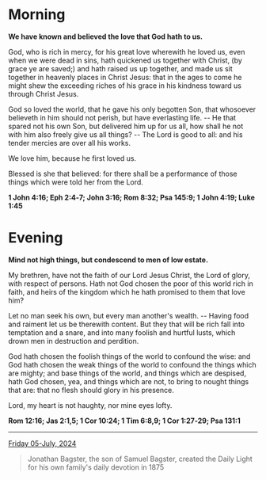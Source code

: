 # Morning

**We have known and believed the love that God hath to us.**
 
God, who is rich in mercy, for his great love wherewith he loved us, even when we were dead in sins, hath quickened us together with Christ, (by grace ye are saved;) and hath raised us up together, and made us sit together in heavenly places in Christ Jesus: that in the ages to come he might shew the exceeding riches of his grace in his kindness toward us through Christ Jesus.
 
God so loved the world, that he gave his only begotten Son, that whosoever believeth in him should not perish, but have everlasting life. -- He that spared not his own Son, but delivered him up for us all, how shall he not with him also freely give us all things? -- The Lord is good to all: and his tender mercies are over all his works.
 
We love him, because he first loved us.
 
Blessed is she that believed: for there shall be a performance of those things which were told her from the Lord.  

**1 John 4:16; Eph 2:4‑7; John 3:16; Rom 8:32; Psa 145:9; 1 John 4:19; Luke 1:45**

# Evening

**Mind not high things, but condescend to men of low estate.**
 
My brethren, have not the faith of our Lord Jesus Christ, the Lord of glory, with respect of persons. Hath not God chosen the poor of this world rich in faith, and heirs of the kingdom which he hath promised to them that love him?
 
Let no man seek his own, but every man another's wealth. -- Having food and raiment let us be therewith content. But they that will be rich fall into temptation and a snare, and into many foolish and hurtful lusts, which drown men in destruction and perdition.
 
God hath chosen the foolish things of the world to confound the wise: and God hath chosen the weak things of the world to confound the things which are mighty; and base things of the world, and things which are despised, hath God chosen, yea, and things which are not, to bring to nought things that are: that no flesh should glory in his presence.
 
Lord, my heart is not haughty, nor mine eyes lofty.  

**Rom 12:16; Jas 2:1,5; 1 Cor 10:24; 1 Tim 6:8,9; 1 Cor 1:27‑29; Psa 131:1**

---

[Friday 05-July, 2024](https://t.me/s/daily_light)

> Jonathan Bagster, the son of Samuel Bagster, created the Daily Light for his own family's daily devotion in 1875

